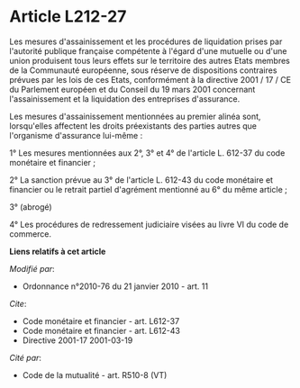 # Article L212-27

Les mesures d'assainissement et les procédures de liquidation prises par l'autorité publique française compétente à l'égard
d'une mutuelle ou d'une union produisent tous leurs effets sur le territoire des autres Etats membres de la Communauté
européenne, sous réserve de dispositions contraires prévues par les lois de ces Etats, conformément à la directive 2001 /
17 / CE du Parlement européen et du Conseil du 19 mars 2001 concernant l'assainissement et la liquidation des entreprises
d'assurance. 

Les mesures d'assainissement mentionnées au premier alinéa sont, lorsqu'elles affectent les droits préexistants des parties
autres que l'organisme d'assurance lui-même : 

1° Les mesures mentionnées aux 2°, 3° et 4° de l'article L. 612-37 du code monétaire et financier ; 

2° La sanction prévue au 3° de l'article L. 612-43 du code monétaire et financier ou le retrait partiel d'agrément mentionné
au 6° du même article ; 

3° (abrogé) 

4° Les procédures de redressement judiciaire visées au livre VI du code de commerce.

**Liens relatifs à cet article**

_Modifié par_:

  - Ordonnance n°2010-76 du 21 janvier 2010 - art. 11

_Cite_:

  - Code monétaire et financier - art. L612-37
  - Code monétaire et financier - art. L612-43
  - Directive 2001-17 2001-03-19

_Cité par_:

  - Code de la mutualité - art. R510-8 (VT)
